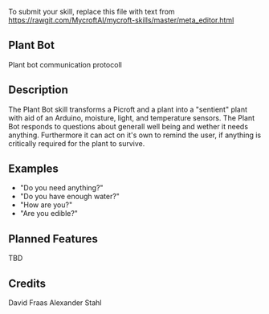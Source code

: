 To submit your skill, replace this file with text from 
https://rawgit.com/MycroftAI/mycroft-skills/master/meta_editor.html


## Plant Bot
Plant bot communication protocoll

## Description 
The Plant Bot skill transforms a Picroft and a plant into a "sentient" plant with aid of an Arduino, moisture,
light, and temperature sensors. The Plant Bot responds to questions about generall well being and
wether it needs anything. Furthermore it can act on it's own to remind the user, if anything is
critically required for the plant to survive.

## Examples 
* "Do you need anything?"
* "Do you have enough water?"
* "How are you?"
* "Are you edible?"

## Planned Features
TBD

## Credits 
David Fraas
Alexander Stahl
